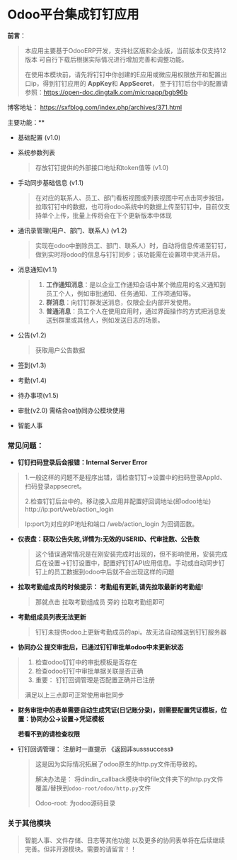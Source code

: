 # Odoo平台集成钉钉应用

**前言**：

> 本应用主要基于OdooERP开发，支持社区版和企业版，当前版本仅支持12版本 可自行下载后根据实际情况进行增加完善和调整功能。
>
> 在使用本模块前，请先将钉钉中你创建的E应用或微应用权限放开和配置出口ip，得到钉钉应用的 **AppKey**和 **AppSecret**， 至于钉钉后台中的配置请参照：https://open-doc.dingtalk.com/microapp/bgb96b

博客地址： https://sxfblog.com/index.php/archives/371.html

主要功能：**

- 基础配置  (v1.0)

- 系统参数列表   

  > 存放钉钉提供的外部接口地址和token值等 (v1.0)

- 手动同步基础信息   (v1.1)

  > 在对应的联系人、员工、部门看板视图或列表视图中可点击同步按钮，拉取钉钉中的数据，也可将odoo系统中的数据上传至钉钉中，目前仅支持单个上传，批量上传将会在下个更新版本中体现

- 通讯录管理(用户、部门、联系人) (v1.2)

  > 实现在odoo中删除员工、部门、联系人）时，自动将信息传递至钉钉，做到实时将odoo的信息与钉钉同步；该功能需在设置项中灵活开启。

- 消息通知(v1.1)

  > 1. **工作通知消息**：是以企业工作通知会话中某个微应用的名义通知到员工个人，例如审批通知、任务通知、工作项通知等。
  > 2. **群消息**：向钉钉群发送消息，仅限企业内部开发使用。
  > 3. **普通消息**：员工个人在使用应用时，通过界面操作的方式把消息发送到群里或其他人，例如发送日志的场景。

- 公告(v1.2)

  > 获取用户公告数据

- 签到(v1.3)

- 考勤(v1.4)

- 待办事项(v1.5)

- 审批(v2.0) 需结合oa协同办公模块使用

- 智能人事


### 常见问题：

- **钉钉扫码登录后会报错：Internal Server Error**

> 1.一般这样的问题不是程序出错，请检查钉钉->设置中的扫码登录AppId、扫码登录appsecret。
>
> 2.检查钉钉后台中的。移动接入应用并配置好回调地址(即odoo地址) http://ip:port/web/action_login
>
> Ip:port为对应的IP地址和端口    /web/action_login 为回调函数。

- **仪表盘：获取公告失败,详情为:无效的USERID、代审批数、公告数**

  > 这个错误通常情况是在刚安装完成时出现的，但不影响使用，安装完成后在设置->钉钉设置中，配置好钉钉API应用信息。手动或自动同步钉钉上的员工数据到odoo中后就不会出现这样的问题

- **拉取考勤组成员的时候提示： 考勤组有更新,请先拉取最新的考勤组!**

  > 那就点击 拉取考勤组成员 旁的 拉取考勤组即可

- **考勤组成员列表无法更新**

  > 钉钉未提供odoo上更新考勤成员的api。故无法自动推送到钉钉服务器

- **协同办公 提交审批后，已通过钉钉审批单odoo中未更新状态**

> 1. 检查odoo钉钉中的审批模板是否存在
> 2. 检查odoo钉钉中审批单据关联是否正确
> 3. 重要： 钉钉回调管理是否配置正确并已注册
>
> 满足以上三点即可正常使用审批同步

- **财务审批中的表单需要自动生成凭证(日记账分录)，则需要配置凭证模板，位置：协同办公->设置->凭证模板**

  **若看不到的请检查权限**

- 钉钉回调管理： 注册时一直提示 《返回非susssuccess》

  > 这是因为实际情况拓展了odoo原生的http.py文件而导致的。
  >
  > 解决办法是： 将dindin_callback模块中的file文件夹下的http.py文件 覆盖/替换到`odoo-root/odoo/http.py`文件
  >
  > Odoo-root: 为odoo源码目录

  

### 关于其他模块

> 智能人事、文件存储、日志等其他功能 以及更多的协同表单将在后续继续完善。但非开源模块。需要的请留言！！